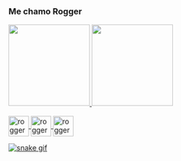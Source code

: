 ### Me chamo Rogger

<div>
<a href="https://github.com/Roggermds">
 <img height="160cm" src="https://github-readme-stats.vercel.app/api?username=roggermds&show_icons=true&theme=dark&include_all_commits=true&count_private=true" />
  <img height="160cm" src="https://github-readme-stats.vercel.app/api/top-langs/?username=roggermds&layout=compact&langs_count=16&theme=dark" />
</div>


  <div style="display: inline_block"><br>

  <img align="center"  alt="rogger-aws" height="40" width="40" src="https://cdn.jsdelivr.net/gh/devicons/devicon@latest/icons/amazonwebservices/amazonwebservices-original-wordmark.svg" />
    <img align="center"  alt="rogger-aws" height="40" width="40" src="https://cdn.jsdelivr.net/gh/devicons/devicon@latest/icons/java/java-plain-wordmark.svg" />
       <img align="center"  alt="rogger-aws" height="40" width="40" src="https://cdn.jsdelivr.net/gh/devicons/devicon@latest/icons/linux/linux-original.svg" />
          

  </div>
  
![snake gif](https://github.com/roggermds/roggermds/blob/output/github-snake-dark.gif)
